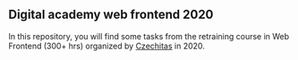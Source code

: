 ## Digital academy web frontend 2020

In this repository, you will find some tasks from the retraining course in Web Frontend (300+ hrs) organized by [Czechitas](https://www.czechitas.cz/) in 2020.
